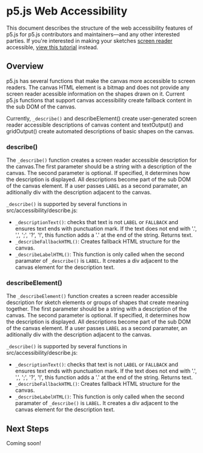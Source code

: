 # p5.js Web Accessibility

This document describes the structure of the web accessibility features of p5.js for p5.js contributors and maintainers—and any other interested parties. If you're interested in making your sketches [screen reader](https://en.wikipedia.org/wiki/Screen_reader) accessible, [view this tutorial]() instead.

## Overview

p5.js has several functions that make the canvas more accessible to screen readers. The canvas HTML element is a bitmap and does not provide any screen reader acessible information on the shapes drawn on it. Current p5.js functions that support canvas accessibility create fallback content in the sub DOM of the canvas.

Currently, `_describe()` and describeElement() create user-generated screen reader accessible descriptions of canvas content and textOutput() and gridOutput() create automated descriptions of basic shapes on the canvas. 

### describe()
The `_describe()` function creates a screen reader accessible description for the canvas.The first parameter should be a string with a description of the canvas. The second parameter is optional. If specified, it determines how the description is displayed. All descriptions become part of the sub DOM of the canvas element. If a user passes `LABEL` as a second paramater, an aditionally div with the description adjacent to the canvas. 

`_describe()` is supported by several functions in src/accessibility/describe.js:
* `_descriptionText()`: checks that text is not `LABEL` or `FALLBACK` and ensures text ends with punctuation mark. If the text does not end with '.', ',', ';', '?', '!', this function adds a '.' at the end of the string. Returns text.
* `_describeFallbackHTML()`: Creates fallback HTML structure for the canvas. 
* `_describeLabelHTML()`: This function is only called when the second paramater of `_describe()` is `LABEL`. It creates a div adjacent to the canvas element for the description text.

### describeElement()
The `_describeElement()` function creates a screen reader accessible description for sketch elements or groups of shapes that create meaning together. The first parameter should be a string with a description of the canvas. The second parameter is optional. If specified, it determines how the description is displayed. All descriptions become part of the sub DOM of the canvas element. If a user passes `LABEL` as a second paramater, an aditionally div with the description adjacent to the canvas. 

`_describe()` is supported by several functions in src/accessibility/describe.js:
* `_descriptionText()`: checks that text is not `LABEL` or `FALLBACK` and ensures text ends with punctuation mark. If the text does not end with '.', ',', ';', '?', '!', this function adds a '.' at the end of the string. Returns text.
* `_describeFallbackHTML()`: Creates fallback HTML structure for the canvas. 
* `_describeLabelHTML()`: This function is only called when the second paramater of `_describe()` is `LABEL`. It creates a div adjacent to the canvas element for the description text.


## Next Steps

Coming soon!
